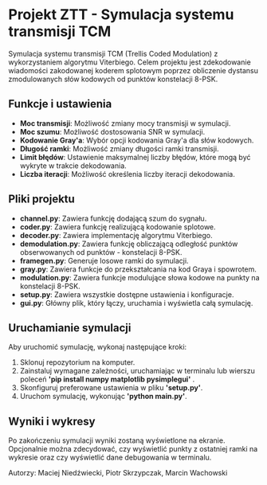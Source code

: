 # Projekt ZTT - Symulacja systemu transmisji TCM

Symulacja systemu transmisji TCM (Trellis Coded Modulation) z wykorzystaniem algorytmu Viterbiego. Celem projektu jest zdekodowanie wiadomości zakodowanej koderem splotowym poprzez obliczenie dystansu zmodulowanych słów kodowych od punktów konstelacji 8-PSK.

## Funkcje i ustawienia

- **Moc transmisji**: Możliwość zmiany mocy transmisji w symulacji.
- **Moc szumu**: Możliwość dostosowania SNR w symulacji.
- **Kodowanie Gray'a**: Wybór opcji kodowania Gray'a dla słów kodowych.
- **Długość ramki**: Możliwość zmiany długości ramki transmisji.
- **Limit błędów**: Ustawienie maksymalnej liczby błędów, które mogą być wykryte w trakcie dekodowania.
- **Liczba iteracji**: Możliwość określenia liczby iteracji dekodowania.

## Pliki projektu

- **channel.py**: Zawiera funkcję dodającą szum do sygnału.
- **coder.py**: Zawiera funkcję realizującą kodowanie splotowe.
- **decoder.py**: Zawiera implementację algorytmu Viterbiego.
- **demodulation.py**: Zawiera funkcję obliczającą odległość punktów obserwowanych od punktów - konstelacji 8-PSK.
- **framegen.py**: Generuje losowe ramki do symulacji.
- **gray.py**: Zawiera funkcje do przekształcania na kod Graya i spowrotem.
- **modulation.py**: Zawiera funkcje modulujące słowa kodowe na punkty na konstelacji 8-PSK.
- **setup.py**: Zawiera wszystkie dostępne ustawienia i konfiguracje.
- **gui.py**: Główny plik, który łączy, uruchamia i wyświetla całą symulację.

## Uruchamianie symulacji

Aby uruchomić symulację, wykonaj następujące kroki:

1. Sklonuj repozytorium na komputer.
2. Zainstaluj wymagane zależności, uruchamiając w terminalu lub wierszu poleceń **'pip install numpy matplotlib pysimplegui'** .
3. Skonfiguruj preferowane ustawienia w pliku **'setup.py'**.
4. Uruchom symulację, wykonując **'python main.py'**.

## Wyniki i wykresy

Po zakończeniu symulacji wyniki zostaną wyświetlone na ekranie. Opcjonalnie można zdecydować, czy wyświetlić punkty z ostatniej ramki na wykresie oraz czy wyświetlić dane debugowania w terminalu.

Autorzy: Maciej Niedźwiecki, Piotr Skrzypczak, Marcin Wachowski
